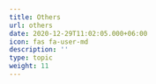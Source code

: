 ```yaml
---
title: Others
url: others
date: 2020-12-29T11:02:05.000+06:00
icon: fas fa-user-md
description: ''
type: topic
weight: 11
---
```

